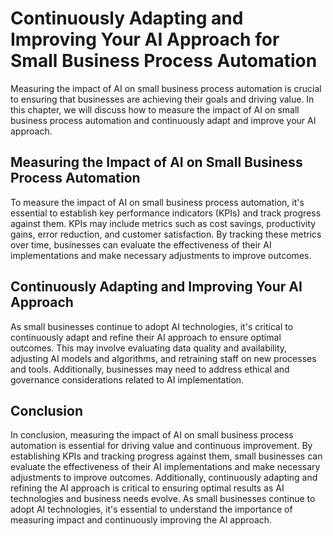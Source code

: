 Continuously Adapting and Improving Your AI Approach for Small Business Process Automation
===============================================================================================================================================================

Measuring the impact of AI on small business process automation is crucial to ensuring that businesses are achieving their goals and driving value. In this chapter, we will discuss how to measure the impact of AI on small business process automation and continuously adapt and improve your AI approach.

Measuring the Impact of AI on Small Business Process Automation
---------------------------------------------------------------

To measure the impact of AI on small business process automation, it's essential to establish key performance indicators (KPIs) and track progress against them. KPIs may include metrics such as cost savings, productivity gains, error reduction, and customer satisfaction. By tracking these metrics over time, businesses can evaluate the effectiveness of their AI implementations and make necessary adjustments to improve outcomes.

Continuously Adapting and Improving Your AI Approach
----------------------------------------------------

As small businesses continue to adopt AI technologies, it's critical to continuously adapt and refine their AI approach to ensure optimal outcomes. This may involve evaluating data quality and availability, adjusting AI models and algorithms, and retraining staff on new processes and tools. Additionally, businesses may need to address ethical and governance considerations related to AI implementation.

Conclusion
----------

In conclusion, measuring the impact of AI on small business process automation is essential for driving value and continuous improvement. By establishing KPIs and tracking progress against them, small businesses can evaluate the effectiveness of their AI implementations and make necessary adjustments to improve outcomes. Additionally, continuously adapting and refining the AI approach is critical to ensuring optimal results as AI technologies and business needs evolve. As small businesses continue to adopt AI technologies, it's essential to understand the importance of measuring impact and continuously improving the AI approach.


